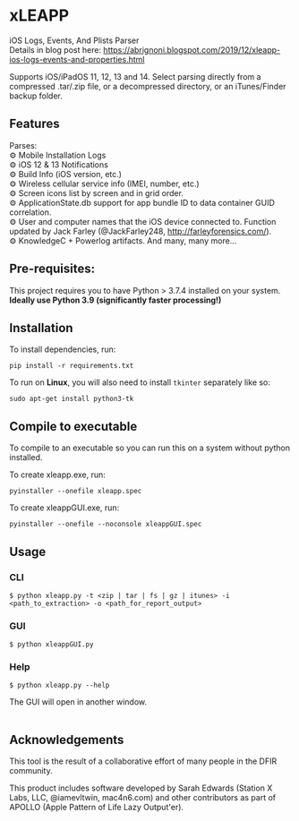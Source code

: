 # xLEAPP
iOS Logs, Events, And Plists Parser  
Details in blog post here: https://abrignoni.blogspot.com/2019/12/xleapp-ios-logs-events-and-properties.html

Supports iOS/iPadOS 11, 12, 13 and 14.
Select parsing directly from a compressed .tar/.zip file, or a decompressed directory, or an iTunes/Finder backup folder.

## Features

Parses:  
&#9881; Mobile Installation Logs  
&#9881; iOS 12 & 13 Notifications  
&#9881; Build Info (iOS version, etc.)  
&#9881; Wireless cellular service info (IMEI, number, etc.)  
&#9881; Screen icons list by screen and in grid order.  
&#9881; ApplicationState.db support for app bundle ID to data container GUID correlation.   
&#9881; User and computer names that the iOS device connected to. Function updated by Jack Farley (@JackFarley248, http://farleyforensics.com/).  
&#9881; KnowledgeC + Powerlog artifacts.
And many, many more...


## Pre-requisites:
This project requires you to have Python > 3.7.4 installed on your system. **Ideally use Python 3.9 (significantly faster processing!)**

## Installation

To install dependencies, run:

```
pip install -r requirements.txt
```

To run on **Linux**, you will also need to install `tkinter` separately like so:

```
sudo apt-get install python3-tk
```

## Compile to executable

To compile to an executable so you can run this on a system without python installed.

To create xleapp.exe, run:

```
pyinstaller --onefile xleapp.spec
````

To create xleappGUI.exe, run:

```
pyinstaller --onefile --noconsole xleappGUI.spec
```

## Usage

### CLI

```
$ python xleapp.py -t <zip | tar | fs | gz | itunes> -i <path_to_extraction> -o <path_for_report_output>
```

### GUI

```
$ python xleappGUI.py 
```

### Help

```
$ python xleapp.py --help
```

The GUI will open in another window.  <br><br>


## Acknowledgements

This tool is the result of a collaborative effort of many people in the DFIR community.

This product includes software developed by Sarah Edwards (Station X Labs, LLC, @iamevltwin, mac4n6.com) and other contributors as part of APOLLO (Apple Pattern of Life Lazy Output'er).
